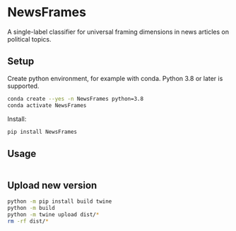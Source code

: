 # NewsFrames

A single-label classifier for universal framing dimensions in news articles on political
topics.

## Setup

Create python environment, for example with conda. Python 3.8 or later is supported.

```bash
conda create --yes -n NewsFrames python=3.8
conda activate NewsFrames
```

Install:

```bash
pip install NewsFrames
```

## Usage

```python

```



## Upload new version

```bash
python -m pip install build twine
python -m build
python -m twine upload dist/*
rm -rf dist/*
```
